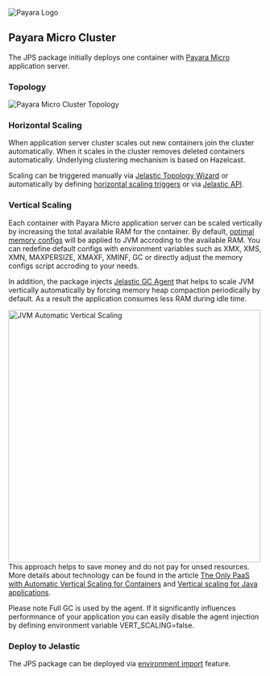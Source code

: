 ![Payara Logo](http://cdn2.hubspot.net/hub/334594/hubfs/Payara_Blog_Images/payara_logo_edited.jpg?t=1464882446136&width=150) 
## Payara Micro Cluster

The JPS package initially deploys one container with [Payara Micro](http://blog.payara.fish/introducing-payara-micro) application server. 
### Topology 

![Payara Micro Cluster Topology](https://docs.google.com/drawings/d/1wmuodzkGoiWnHw_4LT-MZ07mRRyDOhoOlykSxQ5dIBk/pub?w=400&h=82)

### Horizontal Scaling 

When application server cluster scales out new containers join the cluster automatically. When it scales in the cluster removes deleted containers automatically. Underlying clustering mechanism is based on Hazelcast.        

Scaling can be triggered manually via [Jelastic Topology Wizard](https://docs.jelastic.com/multi-nodes#app) or automatically by defining [horizontal scaling triggers](https://docs.jelastic.com/automatic-horizontal-scaling#set-up) or via [Jelastic API](https://docs.jelastic.com/api/).

### Vertical Scaling 

Each container with Payara Micro application server can be scaled vertically by increasing the total available RAM for the container. By default, [optimal memory configs](bin/memoryConfig.sh) will be applied to JVM accroding to the available RAM. You can redefine default configs with environment variables such as XMX, XMS, XMN, MAXPERSIZE, XMAXF, XMINF, GC or directly adjust the memory configs script accroding to your needs.

In addition, the package injects [Jelastic GC Agent](lib/jelastic-gc-agent.jar) that helps to scale JVM vertically automatically by forcing memory heap compaction periodically by default. As a result the application consumes less RAM during idle time. 

<img src="https://drive.google.com/uc?export=view&id=0BwJfg6h8bVzUVDNyWkh1aTZ3OGM" alt="JVM Automatic Vertical Scaling" align="left" width="500" >

This approach helps to save money and do not pay for unsed resources. More details about technology can be found in the article [The Only PaaS with Automatic Vertical Scaling for Containers](http://blog.jelastic.com/2014/12/11/paas-automatic-vertical-scaling/) and [Vertical scaling for Java applications](http://blog.jelastic.com/2011/07/28/vertical-scaling-for-java-applications/).  



Please note Full GC is used by the agent. If it significantly influences performnance of your application you can easily disable the agent injection by defining environment variable VERT_SCALING=false.

### Deploy to Jelastic

The JPS package can be deployed via [environment import](https://docs.jelastic.com/environment-export-import#import) feature.

